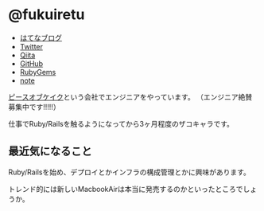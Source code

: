 # @fukuiretu

- [はてなブログ](http://f-retu.hatenablog.com/)
- [Twitter](https://twitter.com/_r_82_)
- [Qiita](http://qiita.com/r82)
- [GitHub](https://github.com/fukuiretu)
- [RubyGems](https://rubygems.org/profiles/fukuiretu)
- [note](https://note.mu/r82)

[ピースオブケイク](http://www.pieceofcake.co.jp/)という会社でエンジニアをやっています。
（エンジニア絶賛募集中です!!!!!）

仕事でRuby/Railsを触るようになってから3ヶ月程度のザコキャラです。



## 最近気になること

Ruby/Railsを始め、デプロイとかインフラの構成管理とかに興味があります。

トレンド的には新しいMacbookAirは本当に発売するのかといったところでしょうか。
